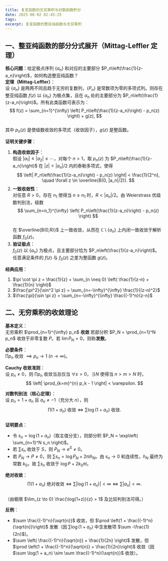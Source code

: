 ```yaml
---
title: 复变函数的无穷乘积与对数函数积分
date: 2025-06-02 02:45:25
tags:
excerpt: 复变函数的整亚纯函数与无穷乘积
---
```

## **一、整亚纯函数的部分分式展开（Mittag-Leffler 定理）**
**核心问题**：给定极点序列 $\{a_n\}$ 和对应的主要部分 $P_n\left(\frac{1}{z-a_n}\right)$，如何构造整亚纯函数？  
**定理（Mittag-Leffler）**：  
设 $\{a_n\}$ 是两两不同且趋于无穷的复数列，$\{P_n\}$ 是常数项为零的多项式列。则存在整亚纯函数 $f(z)$ 以 $\{a_n\}$ 为极点集，且在 $a_n$ 处的主要部分为 $P_n\left(\frac{1}{z-a_n}\right)$。所有此类函数可表示为：  
$$
f(z) = \sum_{n=1}^{\infty} \left( P_n\left(\frac{1}{z-a_n}\right) - p_n(z) \right) + g(z),
$$  
其中 $p_n(z)$ 是使级数收敛的多项式（收敛因子），$g(z)$ 是整函数。

**证明关键步骤**：  
1. **构造收敛因子**：  
   假设 $|a_1| \leq |a_2| \leq \cdots$，对每个 $n>1$，取 $p_n(z)$ 为 $P_n\left(\frac{1}{z-a_n}\right)$ 在 $|z| < |a_n|/2$ 内的泰勒多项式，使得  
   $$
   \left| P_n\left(\frac{1}{z-a_n}\right) - p_n(z) \right| < \frac{1}{2^n}, \quad \forall z \in \overline{B(0, |a_n|/2)}.
   $$  
2. **一致收敛性**：  
   对任意 $R>0$，存在 $n_1$ 使得当 $n \geq n_1$ 时，$R < |a_n|/2$。由 Weierstrass 优级数判别法，级数  
   $$
   \sum_{n=n_1}^{\infty} \left( P_n\left(\frac{1}{z-a_n}\right) - p_n(z) \right)
   $$  
   在 $\overline{B(0,R)}$ 上一致收敛，从而在 $\mathbb{C} \setminus \{a_n\}$ 上内闭一致收敛于解析函数 $f_0(z)$。  
3. **验证极点**：  
   $f_0(z)$ 以 $\{a_n\}$ 为极点，且主要部分恰为 $P_n\left(\frac{1}{z-a_n}\right)$。任意满足条件的 $f(z)$ 与 $f_0(z)$ 之差为整函数 $g(z)$。

**经典应用**：  
1. $\pi \cot \pi z = \frac{1}{z} + \sum_{n \neq 0} \left( \frac{1}{z-n} + \frac{1}{n} \right)$  
2. $\frac{\pi^2}{\sin^2 \pi z} = \sum_{n=-\infty}^{\infty} \frac{1}{(z-n)^2}$  
3. $\frac{\pi}{\sin \pi z} = \sum_{n=-\infty}^{\infty} \frac{(-1)^n}{z-n}$  

## **二、无穷乘积的收敛理论**
**基本定义**：  
无穷乘积 $\prod_{n=1}^{\infty} p_n$ **收敛** 若部分积 $P_N = \prod_{n=1}^N p_n$ 收敛于非零复数 $P$。若 $\lim P_N = 0$，则称**发散**。

**必要条件**：  
$\prod p_n$ 收敛 $\implies p_n \to 1 \ (n \to \infty)$。

**Cauchy 收敛准则**：  
设 $p_n \neq 0$，则 $\prod p_n$ 收敛当且仅当 $\forall \varepsilon > 0$，$\exists N$ 使得当 $n > m > N$ 时，  
$$
\left| \prod_{k=m}^{n} p_k - 1 \right| < \varepsilon.
$$

**对数判别法（核心定理）**：  
设 $p_n = 1 + a_n$ 且 $a_n \neq -1$（充分大 $n$），则  
$$
\prod (1 + a_n) \ \text{收敛} \iff \sum \log(1 + a_n) \ \text{收敛}.
$$  
**证明要点**：  
- 令 $s_n = \log(1 + a_n)$（取主值分支），则部分积 $P_N = \exp\left( \sum_{n=1}^N s_n \right)$。  
- 若 $\sum s_n$ 收敛于 $S$，则 $P_N \to e^S \neq 0$。  
- 若 $P_N \to P \neq 0$，则 $\sum s_n = \log P_N + 2\pi i h_N$。由 $s_n \to 0$ 和连续性，$h_N$ 最终为常数 $k_0$，故 $\sum s_n$ 收敛于 $\log P + 2k_0\pi i$。

**绝对收敛**：  
$$
\prod (1 + a_n) \ \text{绝对收敛} \iff \sum |\log(1 + a_n)| < \infty \iff \sum |a_n| < \infty.
$$  
（由极限 $\lim_{z \to 0} \frac{\log(1+z)}{z} = 1$ 及比较判别法可得。）

**反例**：  
- $\sum \frac{(-1)^n}{\sqrt{n}}$ 收敛，但 $\prod \left(1 + \frac{(-1)^n}{\sqrt{n}}\right)$ 发散（因 $\sum \log(1 + a_n)$ 中含发散项 $\sum -\frac{1}{2n}$)。  
- $\sum \left( \frac{(-1)^n}{\sqrt{n}} + \frac{1}{2n} \right)$ 发散，但 $\prod \left(1 + \frac{(-1)^n}{\sqrt{n}} + \frac{1}{2n}\right)$ 收敛（因 $\sum \log(1 + a_n) \sim \sum \frac{(-1)^n}{\sqrt{n}}$ 收敛）。
